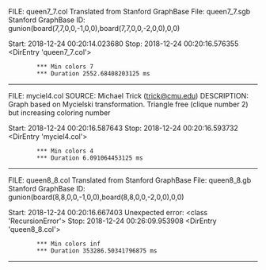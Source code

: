 FILE: queen7_7.col
Translated from Stanford GraphBase File: queen7_7.sgb
Stanford GraphBase ID: gunion(board(7,7,0,0,-1,0,0),board(7,7,0,0,-2,0,0),0,0)

Start: 2018-12-24 00:20:14.023680
Stop: 2018-12-24 00:20:16.576355
<DirEntry 'queen7_7.col'>

            *** Min colors 7
            *** Duration 2552.68408203125 ms

____________________________________________________________________________________________________
FILE: myciel4.col
SOURCE: Michael Trick (trick@cmu.edu)
DESCRIPTION: Graph based on Mycielski transformation.
             Triangle free (clique number 2) but increasing
             coloring number

Start: 2018-12-24 00:20:16.587643
Stop: 2018-12-24 00:20:16.593732
<DirEntry 'myciel4.col'>

            *** Min colors 4
            *** Duration 6.091064453125 ms

____________________________________________________________________________________________________
FILE: queen8_8.col
Translated from Stanford GraphBase File: queen8_8.gb
Stanford GraphBase ID: gunion(board(8,8,0,0,-1,0,0),board(8,8,0,0,-2,0,0),0,0)

Start: 2018-12-24 00:20:16.667403
Unexpected error: <class 'RecursionError'>
Stop: 2018-12-24 00:26:09.953908
<DirEntry 'queen8_8.col'>

            *** Min colors inf
            *** Duration 353286.50341796875 ms

____________________________________________________________________________________________________